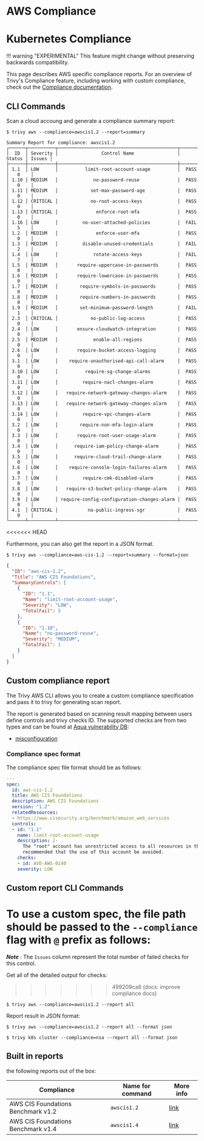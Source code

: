 # AWS Compliance

# Kubernetes Compliance

!!! warning "EXPERIMENTAL"
    This feature might change without preserving backwards compatibility.

This page describes AWS specific compliance reports. For an overview of Trivy's Compliance feature, including working with custom compliance, check out the [Compliance documentation](../../compliance/compliance.md).


## CLI Commands

Scan a cloud accoung and generate a compliance summary report:

```
$ trivy aws --compliance=awscis1.2 --report=summary
```

```
Summary Report for compliance: awscis1.2
┌──────┬──────────┬────────────────────────────────────────────┬────────┬────────┐
│  ID  │ Severity │                Control Name                │ Status │ Issues │
├──────┼──────────┼────────────────────────────────────────────┼────────┼────────┤
│ 1.1  │ LOW      │          limit-root-account-usage          │  PASS  │   0    │
│ 1.10 │ MEDIUM   │             no-password-reuse              │  PASS  │   0    │
│ 1.11 │ MEDIUM   │            set-max-password-age            │  PASS  │   0    │
│ 1.12 │ CRITICAL │            no-root-access-keys             │  PASS  │   0    │
│ 1.13 │ CRITICAL │              enforce-root-mfa              │  PASS  │   0    │
│ 1.16 │ LOW      │         no-user-attached-policies          │  FAIL  │   5    │
│ 1.2  │ MEDIUM   │              enforce-user-mfa              │  PASS  │   0    │
│ 1.3  │ MEDIUM   │         disable-unused-credentials         │  FAIL  │   2    │
│ 1.4  │ LOW      │             rotate-access-keys             │  FAIL  │   7    │
│ 1.5  │ MEDIUM   │       require-uppercase-in-passwords       │  PASS  │   0    │
│ 1.6  │ MEDIUM   │       require-lowercase-in-passwords       │  PASS  │   0    │
│ 1.7  │ MEDIUM   │        require-symbols-in-passwords        │  PASS  │   0    │
│ 1.8  │ MEDIUM   │        require-numbers-in-passwords        │  PASS  │   0    │
│ 1.9  │ MEDIUM   │        set-minimum-password-length         │  FAIL  │   1    │
│ 2.3  │ CRITICAL │            no-public-log-access            │  PASS  │   0    │
│ 2.4  │ LOW      │       ensure-cloudwatch-integration        │  PASS  │   0    │
│ 2.5  │ MEDIUM   │             enable-all-regions             │  PASS  │   0    │
│ 2.6  │ LOW      │       require-bucket-access-logging        │  PASS  │   0    │
│ 3.1  │ LOW      │    require-unauthorised-api-call-alarm     │  PASS  │   0    │
│ 3.10 │ LOW      │          require-sg-change-alarms          │  PASS  │   0    │
│ 3.11 │ LOW      │         require-nacl-changes-alarm         │  PASS  │   0    │
│ 3.12 │ LOW      │   require-network-gateway-changes-alarm    │  PASS  │   0    │
│ 3.13 │ LOW      │   require-network-gateway-changes-alarm    │  PASS  │   0    │
│ 3.14 │ LOW      │         require-vpc-changes-alarm          │  PASS  │   0    │
│ 3.2  │ LOW      │        require-non-mfa-login-alarm         │  PASS  │   0    │
│ 3.3  │ LOW      │       require-root-user-usage-alarm        │  PASS  │   0    │
│ 3.4  │ LOW      │      require-iam-policy-change-alarm       │  PASS  │   0    │
│ 3.5  │ LOW      │      require-cloud-trail-change-alarm      │  PASS  │   0    │
│ 3.6  │ LOW      │    require-console-login-failures-alarm    │  PASS  │   0    │
│ 3.7  │ LOW      │         require-cmk-disabled-alarm         │  PASS  │   0    │
│ 3.8  │ LOW      │   require-s3-bucket-policy-change-alarm    │  PASS  │   0    │
│ 3.9  │ LOW      │ require-config-configuration-changes-alarm │  PASS  │   0    │
│ 4.1  │ CRITICAL │           no-public-ingress-sgr            │  PASS  │   0    │
└──────┴──────────┴────────────────────────────────────────────┴────────┴────────┘
```

<<<<<<< HEAD

Furthermore, you can also get the report in a JSON format.
```shell
$ trivy aws --compliance=aws-cis-1.2 --report=summary --format=json
```

```json
{
  "ID": "aws-cis-1.2",
  "Title": "AWS CIS Foundations",
  "SummaryControls": [
    {
      "ID": "1.1",
      "Name": "limit-root-account-usage",
      "Severity": "LOW",
      "TotalFail": 5
    },
    {
      "ID": "1.10",
      "Name": "no-password-reuse",
      "Severity": "MEDIUM",
      "TotalFail": 1
    }
  ]
}
```


## Custom compliance report

The Trivy AWS CLI allows you to create a custom compliance specification and pass it to trivy for generating scan report.

The report is generated based on scanning result mapping between users define controls and trivy checks ID.
The supported checks are from two types and can be found at [Aqua vulnerability DB](https://avd.aquasec.com/):
- [misconfiguration](https://avd.aquasec.com/misconfig/)

### Compliance spec format
The compliance spec file format should be as follows:


```yaml
---
spec:
  id: aws-cis-1.2
  title: AWS CIS Foundations
  description: AWS CIS Foundations
  version: "1.2"
  relatedResources:
  - https://www.cisecurity.org/benchmark/amazon_web_services
  controls:
  - id: "1.1"
    name: limit-root-account-usage
    description: |-
      The "root" account has unrestricted access to all resources in the AWS account. It is highly
      recommended that the use of this account be avoided.
    checks:
    - id: AVD-AWS-0140
    severity: LOW
```

## Custom report CLI Commands

To use a custom spec, the file path should be passed to the `--compliance` flag with `@` prefix as follows:
=======
***Note*** : The `Issues` column represent the total number of failed checks for this control.


Get all of the detailed output for checks:
>>>>>>> 499209ca8 (docs: improve compliance docs)

```
$ trivy aws --compliance=awscis1.2 --report all
```

Report result in JSON format:

```
$ trivy aws --compliance=awscis1.2 --report all --format json
```

```
$ trivy k8s cluster --compliance=nsa --report all --format json
```

## Built in reports

the following reports out of the box:

| Compliance | Name for command | More info
--- | --- | ---
AWS CIS Foundations Benchmark v1.2 | `awscis1.2` | [link](https://d0.awsstatic.com/whitepapers/compliance/AWS_CIS_Foundations_Benchmark.pdf)
AWS CIS Foundations Benchmark v1.4 | `awscis1.4` | [link](https://docs.aws.amazon.com/securityhub/latest/userguide/securityhub-cis-controls-1.4.0.html)

